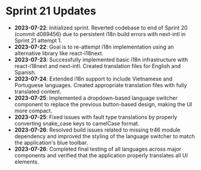 # Sprint 21 Updates

* **2023-07-22**: Initialized sprint. Reverted codebase to end of Sprint 20 (commit d089456) due to persistent i18n build errors with next-intl in Sprint 21 attempt 1.
* **2023-07-22**: Goal is to re-attempt i18n implementation using an alternative library like react-i18next.
* **2023-07-23**: Successfully implemented basic i18n infrastructure with react-i18next and next-intl. Created translation files for English and Spanish.
* **2023-07-24**: Extended i18n support to include Vietnamese and Portuguese languages. Created appropriate translation files with fully translated content.
* **2023-07-25**: Implemented a dropdown-based language switcher component to replace the previous button-based design, making the UI more compact.
* **2023-07-25**: Fixed issues with fault type translations by properly converting snake_case keys to camelCase format.
* **2023-07-26**: Resolved build issues related to missing tr46 module dependency and improved the styling of the language switcher to match the application's blue toolbar.
* **2023-07-26**: Completed final testing of all languages across major components and verified that the application properly translates all UI elements. 